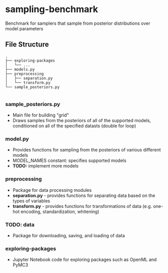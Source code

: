 # sampling-benchmark
Benchmark for samplers that sample from posterior distributions over model parameters

## File Structure
```
.
├── exploring-packages
│   └── ...
├── models.py
├── preprocessing
│   ├── separation.py
│   └── transform.py
└── sample_posteriors.py
        
```

### sample_posteriors.py
* Main file for building "grid"
* Draws samples from the posteriors of all of the supported models, conditioned on all of the specified datasts (double for loop)

### model.py
* Provides functions for sampling from the posteriors of various
different models
* MODEL_NAMES constant: specifies supported models
* **TODO:** implement more models

### preprocessing
* Package for data processing modules
* **separation.py** - provides functions for separating data based on the types of variables
* **transform.py** - provides functions for transformations of data (e.g. one-hot encoding, standardization, whitening)

### TODO: data
* Package for downloading, saving, and loading of data

### exploring-packages
* Jupyter Notebook code for exploring packages such as OpenML and PyMC3
